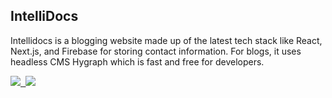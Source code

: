 ## IntelliDocs

Intellidocs is a blogging website made up of the latest tech stack like React, Next.js, and Firebase for storing contact information. For blogs, it uses headless CMS Hygraph which is fast and free for developers.


<kbd>
<a href="https://intellidocs.vercel.app/">
  <img src="https://intellidocs.vercel.app/images/web-page.png" />
</a>
</kbd>

<kbd>
<a href="https://intellidocs.vercel.app/">
  <img src="https://intellidocs.vercel.app/images/blog-page.png" />
</a>
</kbd>

